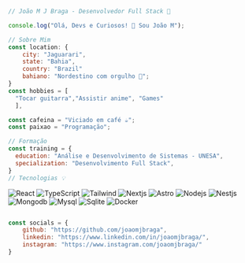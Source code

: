 ```javascript
// João M J Braga - Desenvolvedor Full Stack 🚀

console.log("Olá, Devs e Curiosos! 👋 Sou João M");

// Sobre Mim
const location: {
    city: "Jaguarari",
    state: "Bahia",
    country: "Brazil"
    bahiano: "Nordestino com orgulho 🤠";
}
const hobbies = [
  "Tocar guitarra","Assistir anime", "Games"
  ],

const cafeina = "Viciado em café ☕";
const paixao = "Programação";

// Formação
const training = {
  education: "Análise e Desenvolvimento de Sistemas - UNESA",
  specialization: "Desenvolvimento Full Stack",
}
// Tecnologias 💡
```
![React](https://img.shields.io/badge/react-%2320232a.svg?style=flat&logo=react)
![TypeScript](https://img.shields.io/badge/typescript-%2320232a.svg?style=flat&logo=typescript&logoColor=%2361DAFB)
![Tailwind](https://img.shields.io/badge/tailwindcss-%2320232a.svg?style=flat&logo=tailwindcss)
![Nextjs](https://img.shields.io/badge/next.js-%2320232a.svg?style=flat&logo=next.js)
![Astro](https://img.shields.io/badge/astro-%2320232a.svg?style=flat&logo=astro)
![Nodejs](https://img.shields.io/badge/node.js-%2320232a.svg?style=flat&logo=node.js)
![Nestjs](https://img.shields.io/badge/nestjs-%2320232a.svg?style=flat&logo=nestjs)
![Mongodb](https://img.shields.io/badge/mongodb-%2320232a.svg?style=flat&logo=mongodb)
![Mysql](https://img.shields.io/badge/mysql-%2320232a.svg?style=flat&logo=mysql&logoColor=%2361DAFB)
![Sqlite](https://img.shields.io/badge/sqlite-%2320232a.svg?style=flat&logo=sqlite)
![Docker](https://img.shields.io/badge/docker-%2320232a.svg?style=flat&logo=docker)

```javascript

const socials = {
    github: "https://github.com/joaomjbraga",
    linkedin: "https://www.linkedin.com/in/joaomjbraga/",
    instagram: "https://www.instagram.com/joaomjbraga/"
}
```
